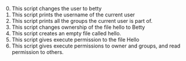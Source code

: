 0. This script changes the user to betty
1. This script prints the username of the current user
2. This script prints all the groups the current user is part of.
3. This script changes ownership of the file hello to Betty
4. This script creates an empty file called hello.
5. This script gives execute permission to the file Hello
6. This script gives execute permissions to owner and groups, and read permission to others.
 
